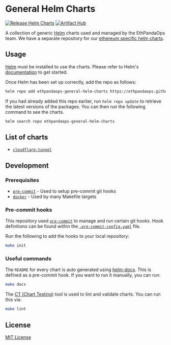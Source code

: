 # General Helm Charts

[![Release Helm Charts](https://github.com/ethpandaops/general-helm-charts/actions/workflows/release.yaml/badge.svg)](https://github.com/ethpandaops/general-helm-charts/actions/workflows/release.yaml)
[![Artifact Hub](https://img.shields.io/endpoint?url=https://artifacthub.io/badge/repository/general-helm-charts)](https://artifacthub.io/packages/search?repo=general-helm-charts)

A collection of generic [Helm](https://helm.sh/) charts used and managed by the EthPandaOps team. We have a separate repository for our [ethereum specific helm charts](https://github.com/ethpandaops/ethereum-helm-charts).

## Usage

[Helm](https://helm.sh) must be installed to use the charts.  Please refer to
Helm's [documentation](https://helm.sh/docs) to get started.

Once Helm has been set up correctly, add the repo as follows:

```sh
helm repo add ethpandaops-general-helm-charts https://ethpandaops.github.io/general-helm-charts
```

If you had already added this repo earlier, run `helm repo update` to retrieve
the latest versions of the packages.  You can then run the following command to see the charts.

```sh
helm search repo ethpandaops-general-helm-charts
```

## List of charts

- [`cloudflare-tunnel`](charts/cloudflare-tunnel)

## Development

### Prerequisites

- [`pre-commit`](https://pre-commit.com/) - Used to setup pre-commit git hooks
- [`docker`](https://www.docker.com/) - Used by many Makefile targets

### Pre-commit hooks

This repository used [`pre-commit`](https://pre-commit.com/) to manage and run certain git hooks. Hook definitions can be found within the [`.pre-commit-config.yaml`](.pre-commit-config.yaml) file.

Run the following to add the hooks to your local repository:

```sh
make init
```

### Useful commands

The `README` for every chart is auto generated using [helm-docs](https://github.com/norwoodj/helm-docs). This is defined as a pre-commit hook. If you want to run it manually, you can run:

```sh
make docs
```

The [CT (Chart Testing)](https://github.com/helm/chart-testing) tool is used to lint and validate charts. You can run this via:

```sh
make lint
```

## License

[MIT License](LICENSE)
